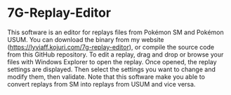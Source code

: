 # 7G-Replay-Editor

This software is an editor for replays files from Pokémon SM and Pokémon USUM.
You can download the binary from my website (https://lyviaff.kojuri.com/7g-replay-editor), or compile the source code from this GitHub repository.
To edit a replay, drag and drop or browse your files with Windows Explorer to open the replay.
Once opened, the replay settings are displayed. Then select the settings you want to change and modify them, then validate. Note that this software make you able to convert replays from SM into replays from USUM and vice versa.
